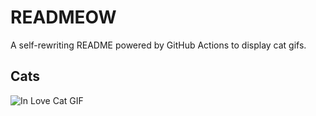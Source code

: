 # READMEOW

A self-rewriting README powered by GitHub Actions to display cat gifs.

## Cats

![In Love Cat GIF](https://media4.giphy.com/media/MDJ9IbxxvDUQM/200.gif?cid=9acd02da5lqj0fjkzixf2pda9nt225vasxiek08a15c9e7ek&ep=v1_gifs_search&rid=200.gif&ct=g)
